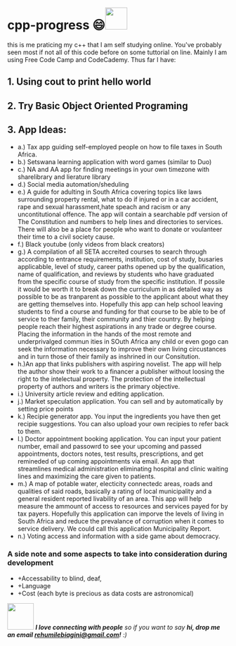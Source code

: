# cpp-progress :smile:<img src="https://media.giphy.com/media/mGcNjsfWAjY5AEZNw6/giphy.gif" width="50"></h2>
this is me praticing my c++ that I am self studying online.
You've probably seen most if not all of this code before on some tuttorial on line. Mainly I am using Free Code Camp and CodeCademy. 
Thus far I have:
## 1. Using cout to print hello world
## 2. Try Basic Object Oriented Programing 
## 3. App Ideas:
 * a.) Tax app guiding self-employed people on how to file taxes in South Africa.
 * b.) Setswana learning application with word games (similar to Duo)
 * c.) NA  and AA app for finding meetings in your own timezone with sharelibrary and lierature library
 * d.) Social media automation/sheduling
 * e.) A guide for adulting in South Africa covering topics like laws surrounding property rental, what to do if injured or in a car accident, rape and sexual                     harassment,hate speach and racism or any uncontitutional offence. The app will contain a searchable pdf version of The Constitution and numbers to help lines and directories to services. There will also be a place for people who want to donate or voulanteer their time to a civil society cause.  
 * f.) Black youtube (only videos from black creators) 
 * g.) A compilation of all SETA accreited courses to search through according to entrance requirements, institution, cost of study, busaries applicabble, level of study, career paths opened up by the qualification, name of qualification, and reviews by students who have graduated from the specific course of study from the specific institution. If possile it would be worth it to break down the curriculum in as detailed way as possible to be as tranparent as possible to the applicant about what they are getting themselves into. Hopefully this app can help school leaving students to find a course and funding for that course to be able to be of service to ther family, their community and thier country. By helping people reach their highest aspirations in any trade or degree course. Placing the information in the hands of the most remote and underprivalged commun ities in SOuth Africa any child or even gogo can seek the information necessary to improve their own living circustances and in turn those of their family as inshrined in our Consitution. 
 * h.)An app that links publishers with aspiring novelist. The app will help the author show their work to a financer a publisher without loosing the right to the intelectual property. The protection of the intellectual property of authors and writers is the primary objective.
 * i.) University article review and editing application. 
 * j.) Market speculation application. You can sell and by automatically by setting price points
 * k.) Recipie generator app. You input the ingredients you have then get recipie suggestions. You can also upload your own recipies to refer back to them.
 * l.) Doctor appointment booking application. You can input your patient number, email and passowrd to see your upcoming and passed appointments, doctors notes, test results, prescriptions, and get remineded of up coming appointments via email. An app that streamlines medical administration eliminating hospital and clinic waiting lines and maximizing the care given to patients.
 * m.) A map of potable water, electicity connectedc areas, roads and qualities of  said roads, basically a rating of local municipality and a general resident reported livability of an area. This app will help measure the ammount of access to resources and services payed for by tax payers. Hopefully this application can imporve the levels of living in South Africa and reduce the prevalance of corruption when it comes to service delivery. We could call this application Municipality Report. 
 * n.) Voting access and information with a side game about democracy. 
 
 ### A side note and some aspects to take into consideration during development
 - +Accessability to blind, deaf, 
 - +Language 
 - +Cost (each byte is precious as data costs are astronomical)
 
  <img src="https://media.giphy.com/media/LnQjpWaON8nhr21vNW/giphy.gif" width="60"> <em><b>I love connecting with people</b> so if you want to say <b>hi, drop me an email rehumilebiagini@gmail.com!</b> :)</em>
